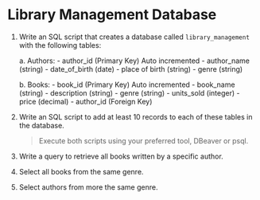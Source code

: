 # Library Management Database

1. Write an SQL script that creates a database called `library_management` with the following tables:

    a. Authors:
        - author_id (Primary Key) Auto incremented
        - author_name (string)
        - date_of_birth (date)
        - place of birth (string)
        - genre (string)

    b. Books:
        - book_id (Primary Key) Auto incremented
        - book_name (string)
        - description (string)
        - genre (string)
        - units_sold (integer)
        - price (decimal)
        - author_id (Foreign Key)

2. Write an SQL script to add at least 10 records to each of these tables in the database.

    > Execute both scripts using your preferred tool, DBeaver or psql.

3. Write a query to retrieve all books written by a specific author.
4. Select all books from the same genre.
5. Select authors from more the same genre.

